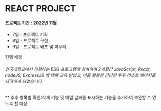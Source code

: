 # REACT PROJECT

<div align-center> 
  <h4> 프로젝트 기간 : 2022년 11월 </h4>
  <ul>
    <li>7일 - 프로젝트 기획</li>
    <li>8일 - 프로젝트 구현</li>
    <li>9일 - 프로젝트 배포 및 마무리</li>
  </ul>

  <p>진행 배경 </p>
  <h6>건국대학교에서 진행하는 ESG 프로그램에 참여하며 2개월간 JavaScript, React, nodeJS, ExpressJS 에 대해 교육 받았고, 이를 활용한 간단한 투두 리스트 페이지를 제작하게 되었습니다.</h6>

  <p>** 추후 항목별 확인/삭제 기능 및 매일 날짜를 표시하는 기능을 추가하여 보완할 수 있도록 할 예정</p>
</div>


